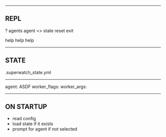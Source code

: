 ---------------------------
REPL
---------------------------
?
agents
agent <>
state
reset
exit
<return> 

help <agent>
help <flag>
help <arg>

---------------------------
STATE
---------------------------
.superwatch_state.yml

---
agent: ASDF
worker_flags: 
worker_args: 

---------------------------
ON STARTUP
---------------------------
- read config
- load state if it exists
- prompt for agent if not selected

